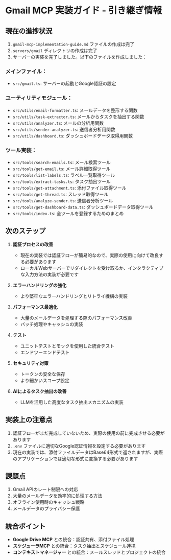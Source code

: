 # Gmail MCP 実装ガイド - 引き継ぎ情報

## 現在の進捗状況

1. `gmail-mcp-implementation-guide.md` ファイルの作成は完了
2. `servers/gmail` ディレクトリの作成は完了
3. サーバーの実装を完了しました。以下のファイルを作成しました：

### メインファイル：
- `src/gmail.ts`: サーバーの起動とGoogle認証の設定

### ユーティリティモジュール：
- `src/utils/email-formatter.ts`: メールデータを整形する関数
- `src/utils/task-extractor.ts`: メールからタスクを抽出する関数
- `src/utils/analyzer.ts`: メールの分析用関数
- `src/utils/sender-analyzer.ts`: 送信者分析用関数
- `src/utils/dashboard.ts`: ダッシュボードデータ取得用関数

### ツール実装：
- `src/tools/search-emails.ts`: メール検索ツール
- `src/tools/get-email.ts`: メール詳細取得ツール
- `src/tools/list-labels.ts`: ラベル一覧取得ツール
- `src/tools/extract-tasks.ts`: タスク抽出ツール
- `src/tools/get-attachment.ts`: 添付ファイル取得ツール
- `src/tools/get-thread.ts`: スレッド取得ツール
- `src/tools/analyze-sender.ts`: 送信者分析ツール
- `src/tools/get-dashboard-data.ts`: ダッシュボードデータ取得ツール
- `src/tools/index.ts`: 全ツールを登録するためのまとめ

## 次のステップ

1. **認証プロセスの改善**
   - 現在の実装では認証フローが簡易的なので、実際の使用に向けて改良する必要があります
   - ローカルWebサーバーでリダイレクトを受け取るか、インタラクティブな入力方法の実装が必要です

2. **エラーハンドリングの強化**
   - より堅牢なエラーハンドリングとリトライ機構の実装

3. **パフォーマンス最適化**
   - 大量のメールデータを処理する際のパフォーマンス改善
   - バッチ処理やキャッシュの実装

4. **テスト**
   - ユニットテストとモックを使用した統合テスト
   - エンドツーエンドテスト

5. **セキュリティ対策**
   - トークンの安全な保存
   - より細かいスコープ設定

6. **AIによるタスク抽出の改善**
   - LLMを活用した高度なタスク抽出メカニズムの実装

## 実装上の注意点

1. 認証フローがまだ完成していないため、実際の使用の前に完成させる必要があります
2. `.env` ファイルに適切なGoogle認証情報を設定する必要があります
3. 現在の実装では、添付ファイルデータはBase64形式で返されますが、実際のアプリケーションでは適切な形式に変換する必要があります

## 課題点

1. Gmail APIのレート制限への対応
2. 大量のメールデータを効率的に処理する方法
3. オフライン使用時のキャッシュ戦略
4. メールデータのプライバシー保護

## 統合ポイント

- **Google Drive MCP** との統合：認証共有、添付ファイル処理
- **スケジューラMCP** との統合：タスク抽出とスケジュール連携
- **コンテキストマネージャー** との統合：メールスレッドとプロジェクトの統合
